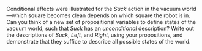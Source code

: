 

Conditional effects were illustrated for the
${Suck}$ action in the vacuum world—which square becomes clean depends
on which square the robot is in. Can you think of a new set of
propositional variables to define states of the vacuum world, such that
${Suck}$ has an <i>unconditional</i> description? Write out
the descriptions of ${Suck}$, ${Left}$, and ${Right}$, using your
propositions, and demonstrate that they suffice to describe all possible
states of the world.
